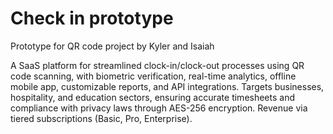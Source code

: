 # Check in prototype
Prototype for QR code project by Kyler and Isaiah

A SaaS platform for streamlined clock-in/clock-out processes using QR code scanning, with biometric verification, real-time analytics, offline mobile app, customizable reports, and API integrations. Targets businesses, hospitality, and education sectors, ensuring accurate timesheets and compliance with privacy laws through AES-256 encryption. Revenue via tiered subscriptions (Basic, Pro, Enterprise).
